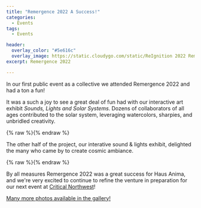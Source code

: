 ```yaml
---
title: "Remergence 2022 A Success!"
categories:
  - Events
tags:
  - Events

header:
  overlay_color: "#5e616c"
  overlay_image: https://static.cloudygo.com/static/ReIgnition 2022 Remergence/IMG_1377.jpg
excerpt: Remergence 2022

---
```


In our first public event as a collective we attended Remergence 2022 and had a ton a fun!

It was a such a joy to see a great deal of fun had with our interactive art exhibit *Sounds, Lights and Solar Systems*. Dozens of collaborators of all ages contributed to the solar system, leveraging watercolors, sharpies, and unbridled creativity.

{% raw %}<img src="https://static.cloudygo.com/static/ReIgnition 2022 Remergence/IMG_1381.jpg" alt="" class="full">{% endraw %}

The other half of the project, our interative sound & lights exhibit, delighted the many who came by to create cosmic ambiance.

{% raw %}<img src="https://static.cloudygo.com/static/ReIgnition 2022 Remergence/IMG_1366.jpg" alt="" class="full">{% endraw %}

By all measures Remergence 2022 was a great success for Haus Anima, and we're very excited to continue to refine the venture in preparation for our next event at [Critical Northwest](https://criticalnw.org/)!

[Many more photos available in the gallery!](/events/remergence-gallery/)
